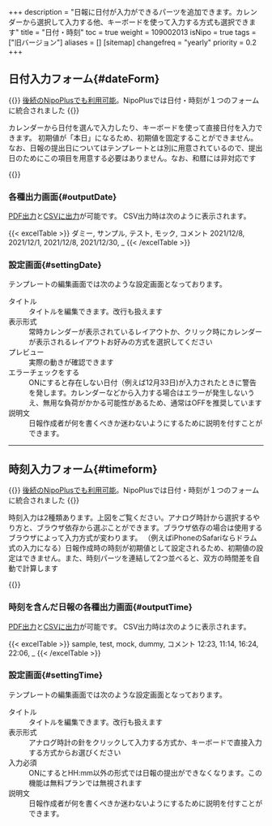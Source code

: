 +++
description = "日報に日付が入力ができるパーツを追加できます。カレンダーから選択して入力する他、キーボードを使って入力する方式も選択できます"
title = "日付・時刻"
toc = true
weight = 109002013
isNipo = true
tags = ["旧バージョン"]
aliases = []
[sitemap]
  changefreq = "yearly"
  priority = 0.2
+++


## 日付入力フォーム{#dateForm}



{{<note>}}
[後続のNipoPlusでも利用可能](/docs/manual/initial-setting/template/date_time/#point)。NipoPlusでは日付・時刻が１つのフォームに統合されました
{{</note>}}



カレンダーから日付を選んで入力したり、キーボードを使って直接日付を入力できます。
初期値が「本日」になるため、初期値を固定することができません。  
なお、日報の提出日についてはテンプレートとは別に用意されているので、提出日のためにこの項目を用意する必要はありません。なお、和暦には非対応です

{{<iTablet filename="date" msg="日付はカレンダーから入力可能"  alice="ok">}}


### 各種出力画面{#outputDate}

[PDF出力](/legacy/manual/pdf/)と[CSVに出力](/legacy/manual/analytics/)が可能です。
CSV出力時は次のように表示されます。

{{< excelTable >}}
ダミー, サンプル, テスト, モック, コメント
2021/12/8, 2021/12/1, 2021/12/8, 2021/12/30, _
{{< /excelTable >}}


### 設定画面{#settingDate}

テンプレートの編集画面では次のような設定画面となっております。

<dl class="basic">
  <dt>タイトル</dt>
  <dd>タイトルを編集できます。改行も扱えます</dd>
  <dt>表示形式</dt>
  <dd>常時カレンダーが表示されているレイアウトか、クリック時にカレンダーが表示されるレイアウトお好みの方式を選択してください</dd>
  <dt>プレビュー</dt>
  <dd>実際の動きが確認できます</dd>
  <dt>エラーチェックをする</dt>
  <dd>ONにすると存在しない日付（例えば12月33日)が入力されたときに警告を発します。カレンダーなどから入力する場合はエラーが発生しないうえ、無用な負荷がかかる可能性があるため、通常はOFFを推奨しています</dd>
  <dt>説明文</dt>
  <dd>日報作成者が何を書くべきか迷わないようにするために説明を付すことができます。</dd>
</dl>



---



## 時刻入力フォーム{#timeform}

{{<note>}}
[後続のNipoPlusでも利用可能](/docs/manual/initial-setting/template/date_time/#point)。NipoPlusでは日付・時刻が１つのフォームに統合されました
{{</note>}}


時刻入力は2種類あります。上図をご覧ください。アナログ時計から選択するやり方と、ブラウザ依存から選ぶことができます。ブラウザ依存の場合は使用するブラウザによって入力方式が変わります。
（例えばiPhoneのSafariならドラム式の入力になる）日報作成時の時刻が初期値として設定されるため、初期値の設定はできません。また、時刻パーツを連結して2つ並べると、双方の時間差を自動で計算します

{{<iTablet filename="time" msg="時刻を日報に添付した様子"  alice="ok">}}



### 時刻を含んだ日報の各種出力画面{#outputTime}

[PDF出力](/legacy/manual/pdf/)と[CSVに出力](/legacy/manual/analytics/)が可能です。
CSV出力時は次のように表示されます。



{{< excelTable >}}
sample, test, mock, dummy, コメント
12:23, 11:14, 16:24, 22:06, _
{{< /excelTable >}}

### 設定画面{#settingTime}

テンプレートの編集画面では次のような設定画面となっております。



<dl class="basic">
  <dt>タイトル</dt>
  <dd>タイトルを編集できます。改行も扱えます</dd>
  <dt>表示形式</dt>
  <dd>アナログ時計の針をクリックして入力する方式か、キーボードで直接入力する方式からお選びください</dd>
  <dt>入力必須</dt>
  <dd>ONにするとHH:mm以外の形式では日報の提出ができなくなります。この機能は無料プランでは無視されます</dd>
  <dt>説明文</dt>
  <dd>日報作成者が何を書くべきか迷わないようにするために説明を付すことができます。</dd>
</dl>
